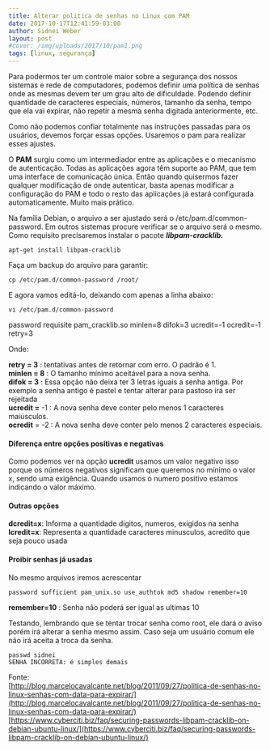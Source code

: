```yaml
---
title: Alterar politica de senhas no Linux com PAM
date: 2017-10-17T12:41:59-03:00
author: Sidnei Weber
layout: post
#cover: /img/uploads/2017/10/pam1.png
tags: [linux, segurança]
---
```

Para podermos ter um controle maior sobre a segurança dos nossos sistemas e rede de computadores, podemos definir uma política de senhas onde as mesmas devem ter um grau alto de dificuldade. Podendo definir quantidade de caracteres especiais, números, tamanho da senha, tempo que ela vai expirar, não repetir a mesma senha digitada anteriormente, etc.

Como não podemos confiar totalmente nas instruções passadas para os usuários, devemos forçar essas opções. Usaremos o pam para realizar esses ajustes.

O **PAM** surgiu como um intermediador entre as aplicações e o mecanismo de autenticação. Todas as aplicações agora têm suporte ao PAM, que tem uma interface de comunicação única. Então quando quisermos fazer qualquer modificação de onde autenticar, basta apenas modificar a configuração do PAM e todo o resto das aplicações já estará configurada automaticamente. Muito mais prático.

Na família Debian, o arquivo a ser ajustado será o /etc/pam.d/common-password. Em outros sistemas procure verificar se o arquivo será o mesmo. Como requisito precisaremos instalar o pacote _**libpam-cracklib.**_

```shell
apt-get install libpam-cracklib
```

Faça um backup do arquivo para garantir:

```shell
cp /etc/pam.d/common-password /root/
```

E agora vamos editá-lo, deixando com apenas a linha abaixo:

```shell
vi /etc/pam.d/common-password
```

password requisite pam_cracklib.so minlen=8 difok=3 ucredit=-1 ocredit=-1 retry=3</pre>

Onde:

**retry = 3** : tentativas antes de retornar com erro. O padrão é 1.  
**minlen = 8** : O tamanho mínimo aceitável para a nova senha.  
**difok = 3** : Essa opção não deixa ter 3 letras iguais a senha antiga. Por exemplo a senha antigo é pastel e tentar alterar para pastoso irá ser rejeitada  
**ucredit =** -1 : A nova senha deve conter pelo menos 1 caracteres maiúsculos.  
**ocredit** = -2 : A nova senha deve conter pelo menos 2 caracteres especiais.

#### Diferença entre opções positivas e negativas

Como podemos ver na opção **ucredit** usamos um valor negativo isso porque os números negativos significam que queremos no mínimo o valor x, sendo uma exigência. Quando usamos o numero positivo estamos indicando o valor máximo.

#### Outras opções

**dcredit=x**: Informa a quantidade digitos, numeros, exigidos na senha  
**lcredit=x**: Representa a quantidade caracteres minusculos, acredito que seja pouco usada

#### Proibir senhas já usadas

No mesmo arquivos iremos acrescentar

```shell
password sufficient pam_unix.so use_authtok md5 shadow remember=10
```

**remember=10** : Senha não poderá ser igual as ultimas 10

Testando, lembrando que se tentar trocar senha como root, ele dará o aviso porém irá alterar a senha mesmo assim. Caso seja um usuário comum ele não irá aceita a troca da senha.

```shell
passwd sidnei
SENHA INCORRETA: é simples demais
```

Fonte:  
[http://blog.marcelocavalcante.net/blog/2011/09/27/politica-de-senhas-no-linux-senhas-com-data-para-expirar/](http://blog.marcelocavalcante.net/blog/2011/09/27/politica-de-senhas-no-linux-senhas-com-data-para-expirar/)
[https://www.cyberciti.biz/faq/securing-passwords-libpam-cracklib-on-debian-ubuntu-linux/](https://www.cyberciti.biz/faq/securing-passwords-libpam-cracklib-on-debian-ubuntu-linux/)